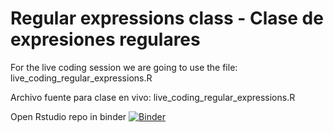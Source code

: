 # Regular expressions class  - Clase de expresiones regulares

For the live coding session we are going to use the file: live_coding_regular_expressions.R

Archivo fuente para clase en vivo: live_coding_regular_expressions.R

Open Rstudio repo in binder
[![Binder](https://mybinder.org/badge_logo.svg)](https://mybinder.org/v2/gh/anadiedrichs/stringr_regular_expressions/master?urlpath=rstudio)
